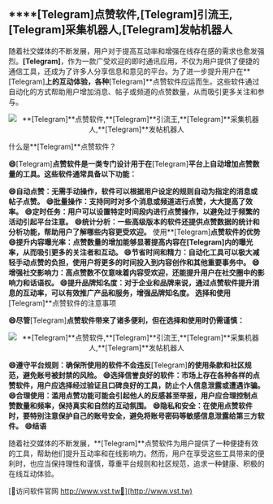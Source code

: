 ## ****[Telegram]**点赞软件,**[Telegram]**引流王,**[Telegram]**采集机器人,**[Telegram]**发帖机器人**

随着社交媒体的不断发展，用户对于提高互动率和增强在线存在感的需求也愈发强烈。**[Telegram]**，作为一款广受欢迎的即时通讯应用，不仅为用户提供了便捷的通信工具，还成为了许多人分享信息和意见的平台。为了进一步提升用户在**[Telegram]**上的互动体验，各种**[Telegram]**点赞软件应运而生。这些软件通过自动化的方式帮助用户增加消息、帖子或频道的点赞数量，从而吸引更多关注和参与。

 <center><img src="https://vst.tw/MP4/tuiguang/png/3.png" alt="**[Telegram]**点赞软件,**[Telegram]**引流王,**[Telegram]**采集机器人,**[Telegram]**发帖机器人"></center>

什么是**[Telegram]**点赞软件？

**😄**[Telegram]**点赞软件是一类专门设计用于在**[Telegram]**平台上自动增加点赞数量的工具。这些软件通常具备以下功能：**

**😄自动点赞：无需手动操作，软件可以根据用户设定的规则自动为指定的消息或帖子点赞。**
**😄批量操作：支持同时对多个消息或频道进行点赞，大大提高了效率。**
**😄定时任务：用户可以设置特定时间段内进行点赞操作，以避免过于频繁的活动引起平台注意。**
**😄统计分析：一些高级版本的软件还提供点赞数据的统计和分析功能，帮助用户了解哪些内容更受欢迎。**
使用**[Telegram]**点赞软件的优势
**😄提升内容曝光率：点赞数量的增加能够显著提高内容在**[Telegram]**内的曝光率，从而吸引更多的关注者和互动。**
**😄节省时间和精力：自动化工具可以极大减轻手动点赞的负担，使用户将更多的时间投入到内容创作和其他重要事务中。**
**😄增强社交影响力：高点赞数不仅意味着内容受欢迎，还能提升用户在社交圈中的影响力和话语权。**
**😄提升品牌知名度：对于企业和品牌来说，通过点赞软件提升消息的互动率，可以有效推广产品和服务，增强品牌知名度。**
选择和使用**[Telegram]**点赞软件的注意事项

**😄尽管**[Telegram]**点赞软件带来了诸多便利，但在选择和使用时仍需谨慎：**

 <center><img src="https://vst.tw/MP4/tuiguang/png/0.png" alt="**[Telegram]**点赞软件,**[Telegram]**引流王,**[Telegram]**采集机器人,**[Telegram]**发帖机器人"></center>

**😄遵守平台规则：确保所使用的软件不会违反**[Telegram]**的使用条款和社区规范，避免账号被封禁的风险。**
**😄选择信誉良好的软件：市场上存在各种各样的点赞软件，用户应选择经过验证且口碑良好的工具，防止个人信息泄露或遭遇诈骗。**
**😄合理使用：滥用点赞功能可能会引起他人的反感甚至举报，用户应合理控制点赞数量和频率，保持真实和自然的互动氛围。**
**😄隐私和安全：在使用点赞软件时，要特别注意保护自己的账号安全，避免将账号密码等敏感信息泄露给第三方软件。**
**😄结语**

随着社交媒体的不断发展，**[Telegram]**点赞软件为用户提供了一种便捷有效的工具，帮助他们提升互动率和在线影响力。然而，用户在享受这些工具带来的便利时，也应当保持理性和谨慎，尊重平台规则和社区规范，追求一种健康、积极的在线互动体验。


[👻访问软件官网 http://www.vst.tw👻](http://www.vst.tw)
